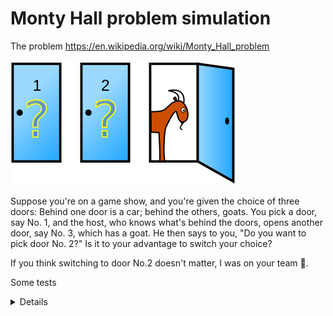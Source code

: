 # Monty Hall problem simulation
The problem https://en.wikipedia.org/wiki/Monty_Hall_problem

![](Monty_open_door.svg)

Suppose you're on a game show, and you're given the choice of three doors:
Behind one door is a car; behind the others, goats. You pick a door, say No. 1,
and the host, who knows what's behind the doors, opens another door, say No. 3,
which has a goat. He then says to you, "Do you want to pick door No. 2?" Is it
to your advantage to switch your choice?


If you think switching to door No.2 doesn't matter, I was on your team  🤯.

<summary>

Some tests

<details>

```
~/Code/sytran/monty_hall (master =)
└─$ ./a 1000
Start simulating tests, use ^-C to cancel.
Total tests: 1000, switch win: 655, no switch win: 345
Switch win propability: 65.50%, no switch win propability: 34.50%
~/Code/sytran/monty_hall (master =)
└─$ ./a 100000
Start simulating tests, use ^-C to cancel.
Total tests: 100000, switch win: 66631, no switch win: 33369
Switch win propability: 66.63%, no switch win propability: 33.37%
~/Code/sytran/monty_hall (master =)
└─$ ./a 100000000
Start simulating tests, use ^-C to cancel.
Total tests: 100000000, switch win: 66660300, no switch win: 33339700
Switch win propability: 66.66%, no switch win propability: 33.34%
```

</details>

</summary>
